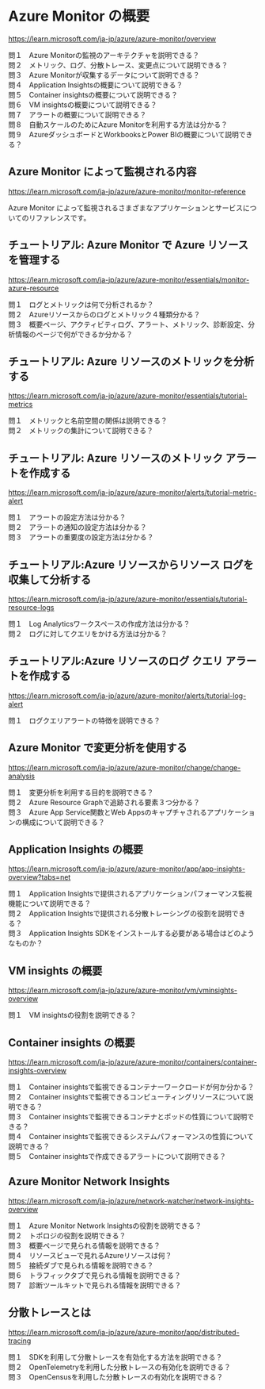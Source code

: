 # Azure Monitor の概要
https://learn.microsoft.com/ja-jp/azure/azure-monitor/overview

問１　Azure Monitorの監視のアーキテクチャを説明できる？  
問２　メトリック、ログ、分散トレース、変更点について説明できる？  
問３　Azure Monitorが収集するデータについて説明できる？  
問４　Application Insightsの概要について説明できる？  
問５　Container insightsの概要について説明できる？  
問６　VM insightsの概要について説明できる？  
問７　アラートの概要について説明できる？  
問８　自動スケールのためにAzure Monitorを利用する方法は分かる？  
問９　AzureダッシュボードとWorkbooksとPower BIの概要について説明できる？

## Azure Monitor によって監視される内容
https://learn.microsoft.com/ja-jp/azure/azure-monitor/monitor-reference

Azure Monitor によって監視されるさまざまなアプリケーションとサービスについてのリファレンスです。

## チュートリアル: Azure Monitor で Azure リソースを管理する
https://learn.microsoft.com/ja-jp/azure/azure-monitor/essentials/monitor-azure-resource

問１　ログとメトリックは何で分析されるか？  
問２　Azureリソースからのログとメトリック４種類分かる？  
問３　概要ページ、アクティビティログ、アラート、メトリック、診断設定、分析情報のページで何ができるか分かる？

## チュートリアル: Azure リソースのメトリックを分析する
https://learn.microsoft.com/ja-jp/azure/azure-monitor/essentials/tutorial-metrics

問１　メトリックと名前空間の関係は説明できる？  
問２　メトリックの集計について説明できる？

## チュートリアル: Azure リソースのメトリック アラートを作成する
https://learn.microsoft.com/ja-jp/azure/azure-monitor/alerts/tutorial-metric-alert

問１　アラートの設定方法は分かる？  
問２　アラートの通知の設定方法は分かる？  
問３　アラートの重要度の設定方法は分かる？

## チュートリアル:Azure リソースからリソース ログを収集して分析する
https://learn.microsoft.com/ja-jp/azure/azure-monitor/essentials/tutorial-resource-logs

問１　Log Analyticsワークスペースの作成方法は分かる？  
問２　ログに対してクエリをかける方法は分かる？

## チュートリアル:Azure リソースのログ クエリ アラートを作成する
https://learn.microsoft.com/ja-jp/azure/azure-monitor/alerts/tutorial-log-alert

問１　ログクエリアラートの特徴を説明できる？

## Azure Monitor で変更分析を使用する
https://learn.microsoft.com/ja-jp/azure/azure-monitor/change/change-analysis

問１　変更分析を利用する目的を説明できる？  
問２　Azure Resource Graphで追跡される要素３つ分かる？  
問３　Azure App Service関数とWeb Appsのキャプチャされるアプリケーションの構成について説明できる？


## Application Insights の概要
https://learn.microsoft.com/ja-jp/azure/azure-monitor/app/app-insights-overview?tabs=net

問１　Application Insightsで提供されるアプリケーションパフォーマンス監視機能について説明できる？  
問２　Application Insightsで提供される分散トレーシングの役割を説明できる？  
問３　Application Insights SDKをインストールする必要がある場合はどのようなものか？

## VM insights の概要
https://learn.microsoft.com/ja-jp/azure/azure-monitor/vm/vminsights-overview

問１　VM insightsの役割を説明できる？

## Container insights の概要
https://learn.microsoft.com/ja-jp/azure/azure-monitor/containers/container-insights-overview

問１　Container insightsで監視できるコンテナーワークロードが何か分かる？  
問２　Container insightsで監視できるコンピューティングリソースについて説明できる？  
問３　Container insightsで監視できるコンテナとポッドの性質について説明できる？  
問４　Container insightsで監視できるシステムパフォーマンスの性質について説明できる？  
問５　Container insightsで作成できるアラートについて説明できる？

## Azure Monitor Network Insights
https://learn.microsoft.com/ja-jp/azure/network-watcher/network-insights-overview

問１　Azure Monitor Network Insightsの役割を説明できる？  
問２　トポロジの役割を説明できる？  
問３　概要ページで見られる情報を説明できる？  
問４　リソースビューで見れるAzureリソースは何？  
問５　接続ダブで見られる情報を説明できる？  
問６　トラフィックタブで見られる情報を説明できる？  
問７　診断ツールキットで見られる情報を説明できる？

## 分散トレースとは
https://learn.microsoft.com/ja-jp/azure/azure-monitor/app/distributed-tracing

問１　SDKを利用して分散トレースを有効化する方法を説明できる？  
問２　OpenTelemetryを利用した分散トレースの有効化を説明できる？  
問３　OpenCensusを利用した分散トレースの有効化を説明できる？

